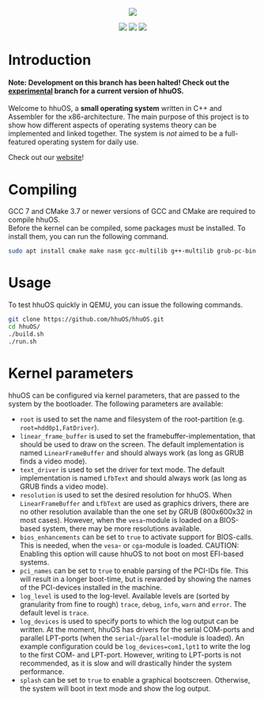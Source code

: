 <p align="center">
  <img src="media/logo/logo_v3.svg">
</p>

<p align="center">
  <a href="https://travis-ci.com/hhuOS/hhuOS"><img src="https://travis-ci.com/hhuOS/hhuOS.svg?branch=development"></a>
  <img src="https://img.shields.io/badge/C%2B%2B-17-blue.svg">
  <img src="https://img.shields.io/badge/license-GPLv3-orange.svg">
</p>

# Introduction

#### Note: Development on this branch has been halted! Check out the <a href=https://github.com/hhuOS/hhuOS/tree/experimental>**experimental**</a> branch for a current version of hhuOS.

Welcome to hhuOS, a **small operating system** written in C++ and Assembler for the
x86-architecture. The main purpose of this project is to show how different
aspects of operating systems theory can be implemented and linked together.
The system is *not* aimed to be a full-featured operating system for daily use.

Check out our [website](https://hhuos.github.io)!

# Compiling

GCC 7 and CMake 3.7 or newer versions of GCC and CMake are required to compile hhuOS.  
Before the kernel can be compiled, some packages must be installed. To install them, you can run the following command.

```sh
sudo apt install cmake make nasm gcc-multilib g++-multilib grub-pc-bin grub-efi-ia32-bin mtools xorriso
```

# Usage

To test hhuOS quickly in QEMU, you can issue the following commands.

```sh
git clone https://github.com/hhuOS/hhuOS.git
cd hhuOS/
./build.sh
./run.sh
```

# Kernel parameters

hhuOS can be configured via kernel parameters, that are passed to the system by the bootloader. The following parameters are available:

- `root` is used to set the name and filesystem of the root-partition (e.g. `root=hdd0p1,FatDriver`).
- `linear_frame_buffer` is used to set the framebuffer-implementation, that should be used to draw on the screen. The default implementation is named `LinearFrameBuffer` and should always work (as long as GRUB finds a video mode).
- `text_driver` is used to set the driver for text mode. The default implementation is named `LfbText` and should always work (as long as GRUB finds a video mode).
- `resolution` is used to set the desired resolution for hhuOS. When `LinearFrameBuffer` and `LfbText` are used as graphics drivers, there are no other resolution available than the one set by GRUB (800x600x32 in most cases). However, when the `vesa`-module is loaded on a BIOS-based system, there may be more resolutions available.
- `bios_enhancements` can be set to `true` to activate support for BIOS-calls. This is needed, when the `vesa`- or `cga`-module is loaded. CAUTION: Enabling this option will cause hhuOS to not boot on most EFI-based systems.
- `pci_names` can be set to `true` to enable parsing of the PCI-IDs file. This will result in a longer boot-time, but is rewarded by showing the names of the PCI-devices installed in the machine.
- `log_level` is used to the log-level. Available levels are (sorted by granularity from fine to rough) `trace`, `debug`, `info`, `warn` and `error`. The default level is `trace`.
- `log_devices` is used to specify ports to which the log output can be written. At the moment, hhuOS has drivers for the serial COM-ports and parallel LPT-ports (when the `serial`-/`parallel`-module is loaded). An example configuration could be `log_devices=com1,lpt1` to write the log to the first COM- and LPT-port. However, writing to LPT-ports is not recommended, as it is slow and will drastically hinder the system performance.
- `splash` can be set to `true` to enable a graphical bootscreen. Otherwise, the system will boot in text mode and show the log output.
